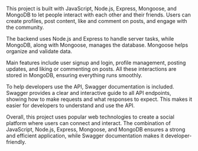 This project is built with JavaScript, Node.js, Express, Mongoose, and MongoDB to let people interact with each other and their friends. Users can create profiles, post content, like and comment on posts, and engage with the community.

The backend uses Node.js and Express to handle server tasks, while MongoDB, along with Mongoose, manages the database. Mongoose helps organize and validate data.

Main features include user signup and login, profile management, posting updates, and liking or commenting on posts. All these interactions are stored in MongoDB, ensuring everything runs smoothly.

To help developers use the API, Swagger documentation is included. Swagger provides a clear and interactive guide to all API endpoints, showing how to make requests and what responses to expect. This makes it easier for developers to understand and use the API.

Overall, this project uses popular web technologies to create a social platform where users can connect and interact. The combination of JavaScript, Node.js, Express, Mongoose, and MongoDB ensures a strong and efficient application, while Swagger documentation makes it developer-friendly.
